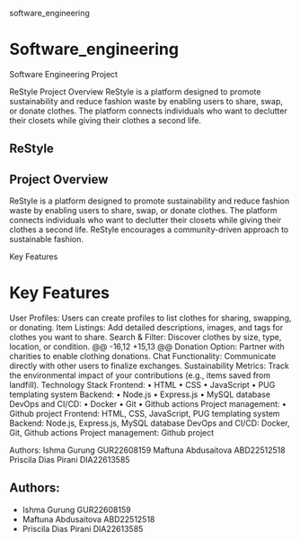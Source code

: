 software_engineering
# Software_engineering
Software Engineering Project

ReStyle
Project Overview
ReStyle is a platform designed to promote sustainability and reduce fashion waste by enabling users to share, swap, or donate clothes. 
The platform connects individuals who want to declutter their closets while giving their clothes a second life. 
## ReStyle
## Project Overview
ReStyle is a platform designed to promote sustainability and reduce fashion waste by enabling users to share, swap, or donate clothes. The platform connects individuals who want to declutter their closets while giving their clothes a second life. 
ReStyle encourages a community-driven approach to sustainable fashion.

Key Features
# Key Features
User Profiles: Users can create profiles to list clothes for sharing, swapping, or donating.
Item Listings: Add detailed descriptions, images, and tags for clothes you want to share.
Search & Filter: Discover clothes by size, type, location, or condition.
@@ -16,12 +15,13 @@ Donation Option: Partner with charities to enable clothing donations.
Chat Functionality: Communicate directly with other users to finalize exchanges.
Sustainability Metrics: Track the environmental impact of your contributions (e.g., items saved from landfill).
Technology Stack
Frontend:  • HTML • CSS • JavaScript • PUG templating system 
Backend: • Node.js • Express.js • MySQL database
DevOps and CI/CD: • Docker • Git  • Github actions 
Project management: • Github project 
Frontend: HTML, CSS, JavaScript, PUG templating system 
Backend: Node.js, Express.js, MySQL database
DevOps and CI/CD: Docker,  Git, Github actions 
Project management: Github project 

Authors: 
Ishma Gurung GUR22608159
Maftuna Abdusaitova ABD22512518
Priscila Dias Pirani DIA22613585
## Authors: 
- Ishma Gurung GUR22608159
- Maftuna Abdusaitova ABD22512518
- Priscila Dias Pirani DIA22613585
